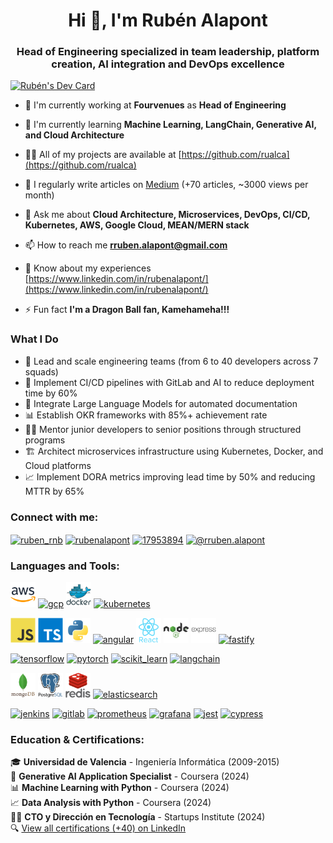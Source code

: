 <h1 align="center">Hi 👋, I'm Rubén Alapont</h1>
<h3 align="center">Head of Engineering specialized in team leadership, platform creation, AI integration and DevOps excellence</h3>

<a href="https://app.daily.dev/ruben_rnb"><img src="https://api.daily.dev/devcards/bf58dfa790374cdc9d9ac060b881aac7.png?r=ocs" width="400" alt="Rubén's Dev Card"/></a>

- 🔭 I'm currently working at **Fourvenues** as **Head of Engineering**

- 🌱 I'm currently learning **Machine Learning, LangChain, Generative AI, and Cloud Architecture**

- 👨‍💻 All of my projects are available at [https://github.com/rualca](https://github.com/rualca)

- 📝 I regularly write articles on [Medium](https://medium.com/) (+70 articles, ~3000 views per month)

- 💬 Ask me about **Cloud Architecture, Microservices, DevOps, CI/CD, Kubernetes, AWS, Google Cloud, MEAN/MERN stack**

- 📫 How to reach me **rruben.alapont@gmail.com**

- 📄 Know about my experiences [https://www.linkedin.com/in/rubenalapont/](https://www.linkedin.com/in/rubenalapont/)

- ⚡ Fun fact **I'm a Dragon Ball fan, Kamehameha!!!**

### What I Do

- 👥 Lead and scale engineering teams (from 6 to 40 developers across 7 squads)
- 🚀 Implement CI/CD pipelines with GitLab and AI to reduce deployment time by 60%
- 🧠 Integrate Large Language Models for automated documentation
- 📊 Establish OKR frameworks with 85%+ achievement rate
- 👨‍🏫 Mentor junior developers to senior positions through structured programs
- 🏗️ Architect microservices infrastructure using Kubernetes, Docker, and Cloud platforms
- 📈 Implement DORA metrics improving lead time by 50% and reducing MTTR by 65%

<h3 align="left">Connect with me:</h3>
<p align="left">
<a href="https://dev.to/ruben_rnb" target="blank"><img align="center" src="https://raw.githubusercontent.com/rahuldkjain/github-profile-readme-generator/master/src/images/icons/Social/devto.svg" alt="ruben_rnb" height="30" width="40" /></a>
<a href="https://linkedin.com/in/rubenalapont" target="blank"><img align="center" src="https://raw.githubusercontent.com/rahuldkjain/github-profile-readme-generator/master/src/images/icons/Social/linked-in-alt.svg" alt="rubenalapont" height="30" width="40" /></a>
<a href="https://stackoverflow.com/users/17953894" target="blank"><img align="center" src="https://raw.githubusercontent.com/rahuldkjain/github-profile-readme-generator/master/src/images/icons/Social/stack-overflow.svg" alt="17953894" height="30" width="40" /></a>
<a href="https://medium.com/@rruben.alapont" target="blank"><img align="center" src="https://raw.githubusercontent.com/rahuldkjain/github-profile-readme-generator/master/src/images/icons/Social/medium.svg" alt="@rruben.alapont" height="30" width="40" /></a>
</p>

<h3 align="left">Languages and Tools:</h3>
<p align="left">
  <!-- Infrastructure & Cloud -->
  <a href="https://aws.amazon.com" target="_blank" rel="noreferrer"><img src="https://raw.githubusercontent.com/devicons/devicon/master/icons/amazonwebservices/amazonwebservices-original-wordmark.svg" alt="aws" width="40" height="40"/></a>
  <a href="https://cloud.google.com" target="_blank" rel="noreferrer"><img src="https://www.vectorlogo.zone/logos/google_cloud/google_cloud-icon.svg" alt="gcp" width="40" height="40"/></a>
  <a href="https://www.docker.com/" target="_blank" rel="noreferrer"><img src="https://raw.githubusercontent.com/devicons/devicon/master/icons/docker/docker-original-wordmark.svg" alt="docker" width="40" height="40"/></a>
  <a href="https://kubernetes.io" target="_blank" rel="noreferrer"><img src="https://www.vectorlogo.zone/logos/kubernetes/kubernetes-icon.svg" alt="kubernetes" width="40" height="40"/></a>
  
  <!-- Development -->
  <a href="https://developer.mozilla.org/en-US/docs/Web/JavaScript" target="_blank" rel="noreferrer"><img src="https://raw.githubusercontent.com/devicons/devicon/master/icons/javascript/javascript-original.svg" alt="javascript" width="40" height="40"/></a>
  <a href="https://www.typescriptlang.org/" target="_blank" rel="noreferrer"><img src="https://raw.githubusercontent.com/devicons/devicon/master/icons/typescript/typescript-original.svg" alt="typescript" width="40" height="40"/></a>
  <a href="https://www.python.org" target="_blank" rel="noreferrer"><img src="https://raw.githubusercontent.com/devicons/devicon/master/icons/python/python-original.svg" alt="python" width="40" height="40"/></a>
  <a href="https://angular.io" target="_blank" rel="noreferrer"><img src="https://angular.io/assets/images/logos/angular/angular.svg" alt="angular" width="40" height="40"/></a>
  <a href="https://reactjs.org/" target="_blank" rel="noreferrer"><img src="https://raw.githubusercontent.com/devicons/devicon/master/icons/react/react-original-wordmark.svg" alt="react" width="40" height="40"/></a>
  <a href="https://nodejs.org" target="_blank" rel="noreferrer"><img src="https://raw.githubusercontent.com/devicons/devicon/master/icons/nodejs/nodejs-original-wordmark.svg" alt="nodejs" width="40" height="40"/></a>
  <a href="https://expressjs.com" target="_blank" rel="noreferrer"><img src="https://raw.githubusercontent.com/devicons/devicon/master/icons/express/express-original-wordmark.svg" alt="express" width="40" height="40"/></a>
  <a href="https://fastify.io/" target="_blank" rel="noreferrer"><img src="https://www.vectorlogo.zone/logos/fastify/fastify-icon.svg" alt="fastify" width="40" height="40"/></a>

  <!-- AI & ML -->
  <a href="https://www.tensorflow.org" target="_blank" rel="noreferrer"><img src="https://www.vectorlogo.zone/logos/tensorflow/tensorflow-icon.svg" alt="tensorflow" width="40" height="40"/></a>
  <a href="https://pytorch.org/" target="_blank" rel="noreferrer"><img src="https://www.vectorlogo.zone/logos/pytorch/pytorch-icon.svg" alt="pytorch" width="40" height="40"/></a>
  <a href="https://scikit-learn.org/" target="_blank" rel="noreferrer"><img src="https://upload.wikimedia.org/wikipedia/commons/0/05/Scikit_learn_logo_small.svg" alt="scikit_learn" width="40" height="40"/></a>
  <a href="https://www.langchain.com/" target="_blank" rel="noreferrer"><img src="https://www.langchain.com/favicon.svg" alt="langchain" width="40" height="40"/></a>
  
  <!-- Databases -->
  <a href="https://www.mongodb.com/" target="_blank" rel="noreferrer"><img src="https://raw.githubusercontent.com/devicons/devicon/master/icons/mongodb/mongodb-original-wordmark.svg" alt="mongodb" width="40" height="40"/></a>
  <a href="https://www.postgresql.org" target="_blank" rel="noreferrer"><img src="https://raw.githubusercontent.com/devicons/devicon/master/icons/postgresql/postgresql-original-wordmark.svg" alt="postgresql" width="40" height="40"/></a>
  <a href="https://redis.io" target="_blank" rel="noreferrer"><img src="https://raw.githubusercontent.com/devicons/devicon/master/icons/redis/redis-original-wordmark.svg" alt="redis" width="40" height="40"/></a>
  <a href="https://www.elastic.co" target="_blank" rel="noreferrer"><img src="https://www.vectorlogo.zone/logos/elastic/elastic-icon.svg" alt="elasticsearch" width="40" height="40"/></a>
  
  <!-- Tools & Practices -->
  <a href="https://www.jenkins.io" target="_blank" rel="noreferrer"><img src="https://www.vectorlogo.zone/logos/jenkins/jenkins-icon.svg" alt="jenkins" width="40" height="40"/></a>
  <a href="https://about.gitlab.com/" target="_blank" rel="noreferrer"><img src="https://www.vectorlogo.zone/logos/gitlab/gitlab-icon.svg" alt="gitlab" width="40" height="40"/></a>
  <a href="https://prometheus.io/" target="_blank" rel="noreferrer"><img src="https://www.vectorlogo.zone/logos/prometheusio/prometheusio-icon.svg" alt="prometheus" width="40" height="40"/></a>
  <a href="https://grafana.com" target="_blank" rel="noreferrer"><img src="https://www.vectorlogo.zone/logos/grafana/grafana-icon.svg" alt="grafana" width="40" height="40"/></a>
  <a href="https://jestjs.io" target="_blank" rel="noreferrer"><img src="https://www.vectorlogo.zone/logos/jestjsio/jestjsio-icon.svg" alt="jest" width="40" height="40"/></a>
  <a href="https://www.cypress.io" target="_blank" rel="noreferrer"><img src="https://raw.githubusercontent.com/simple-icons/simple-icons/6e46ec1fc23b60c8fd0d2f2ff46db82e16dbd75f/icons/cypress.svg" alt="cypress" width="40" height="40"/></a>
</p>

<h3 align="left">Education & Certifications:</h3>
<p align="left">
  🎓 <strong>Universidad de Valencia</strong> - Ingeniería Informática (2009-2015)<br>
  🧠 <strong>Generative AI Application Specialist</strong> - Coursera (2024)<br>
  📊 <strong>Machine Learning with Python</strong> - Coursera (2024)<br>
  📈 <strong>Data Analysis with Python</strong> - Coursera (2024)<br>
  👨‍💼 <strong>CTO y Dirección en Tecnología</strong> - Startups Institute (2024)<br>
  🔍 <a href="https://www.linkedin.com/in/rubenalapont/">View all certifications (+40) on LinkedIn</a>
</p>
